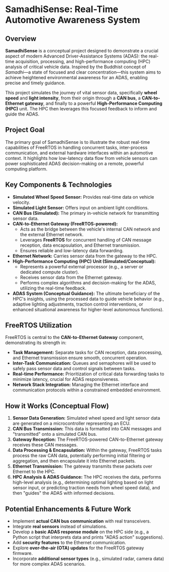 # SamadhiSense: Real-Time Automotive Awareness System

## Overview

**SamadhiSense** is a conceptual project designed to demonstrate a crucial aspect of modern Advanced Driver-Assistance Systems (ADAS): the real-time acquisition, processing, and high-performance computing (HPC) analysis of critical vehicle data. Inspired by the Buddhist concept of *Samadhi*—a state of focused and clear concentration—this system aims to achieve heightened environmental awareness for an ADAS, enabling precise and timely guidance.

This project simulates the journey of vital sensor data, specifically **wheel speed** and **light intensity**, from their origin through a **CAN bus**, a **CAN-to-Ethernet gateway**, and finally to a powerful **High-Performance Computing (HPC)** unit. The HPC then leverages this focused feedback to inform and guide the ADAS.

## Project Goal

The primary goal of SamadhiSense is to illustrate the robust real-time capabilities of FreeRTOS in handling concurrent tasks, inter-process communication, and external hardware interfaces within an automotive context. It highlights how low-latency data flow from vehicle sensors can power sophisticated ADAS decision-making on a remote, powerful computing platform.

## Key Components & Technologies

* **Simulated Wheel Speed Sensor:** Provides real-time data on vehicle velocity.
* **Simulated Light Sensor:** Offers input on ambient light conditions.
* **CAN Bus (Simulated):** The primary in-vehicle network for transmitting sensor data.
* **CAN-to-Ethernet Gateway (FreeRTOS-powered):**
    * Acts as the bridge between the vehicle's internal CAN network and the external Ethernet network.
    * Leverages **FreeRTOS** for concurrent handling of CAN message reception, data encapsulation, and Ethernet transmission.
    * Ensures reliable and low-latency data forwarding.
* **Ethernet Network:** Carries sensor data from the gateway to the HPC.
* **High-Performance Computing (HPC) Unit (Simulated/Conceptual):**
    * Represents a powerful external processor (e.g., a server or dedicated compute cluster).
    * Receives sensor data from the Ethernet gateway.
    * Performs complex algorithms and decision-making for the ADAS, utilizing the real-time feedback.
* **ADAS System (Conceptual Guidance):** The ultimate beneficiary of the HPC's insights, using the processed data to guide vehicle behavior (e.g., adaptive lighting adjustments, traction control interventions, or enhanced situational awareness for higher-level autonomous functions).

## FreeRTOS Utilization

FreeRTOS is central to the **CAN-to-Ethernet Gateway** component, demonstrating its strength in:

* **Task Management:** Separate tasks for CAN reception, data processing, and Ethernet transmission ensure smooth, concurrent operation.
* **Inter-Task Communication:** Queues and semaphores will be used to safely pass sensor data and control signals between tasks.
* **Real-time Performance:** Prioritization of critical data forwarding tasks to minimize latency, crucial for ADAS responsiveness.
* **Network Stack Integration:** Managing the Ethernet interface and communication protocols within a constrained embedded environment.

## How it Works (Conceptual Flow)

1.  **Sensor Data Generation:** Simulated wheel speed and light sensor data are generated on a microcontroller representing an ECU.
2.  **CAN Bus Transmission:** This data is formatted into CAN messages and "transmitted" onto a simulated CAN bus.
3.  **Gateway Reception:** The FreeRTOS-powered CAN-to-Ethernet gateway receives these CAN messages.
4.  **Data Processing & Encapsulation:** Within the gateway, FreeRTOS tasks process the raw CAN data, potentially performing initial filtering or aggregation, and then encapsulate it into Ethernet packets.
5.  **Ethernet Transmission:** The gateway transmits these packets over Ethernet to the HPC.
6.  **HPC Analysis & ADAS Guidance:** The HPC receives the data, performs high-level analysis (e.g., determining optimal lighting based on light sensor input, or predicting traction needs from wheel speed data), and then "guides" the ADAS with informed decisions.

## Potential Enhancements & Future Work

* Implement **actual CAN bus communication** with real transceivers.
* Integrate **real sensors** instead of simulations.
* Develop a **basic ADAS response module** on the HPC side (e.g., a Python script that interprets data and prints "ADAS action" suggestions).
* Add **security features** to the Ethernet communication.
* Explore **over-the-air (OTA) updates** for the FreeRTOS gateway firmware.
* Incorporate **additional sensor types** (e.g., simulated radar, camera data) for more complex ADAS scenarios.






